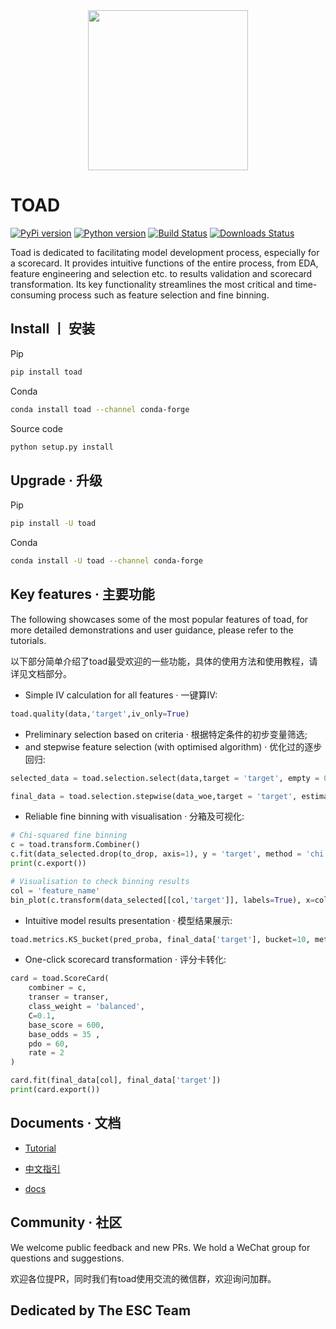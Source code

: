 <div align="center">
    <img src="https://raw.githubusercontent.com/amphibian-dev/toad/master/images/toadlogo.png" width="256px" />
</div>

# TOAD


[![PyPi version][pypi-image]][pypi-url]
[![Python version][python-image]][docs-url]
[![Build Status][actions-image]][actions-url]
[![Downloads Status][downloads-image]][docs-url]


Toad is dedicated to facilitating model development process, especially for a scorecard. It provides intuitive functions of the entire process, from EDA, feature engineering and selection etc. to results validation and scorecard transformation. Its key functionality streamlines the most critical and time-consuming process such as feature selection and fine binning.



## Install 丨 安装
 
Pip

```bash
pip install toad
```

Conda

```bash
conda install toad --channel conda-forge
```

Source code

```bash
python setup.py install
```

## Upgrade · 升级

Pip

```bash
pip install -U toad
```

Conda

```bash
conda install -U toad --channel conda-forge
```

## Key features · 主要功能

The following showcases some of the most popular features of toad, for more detailed demonstrations and user guidance, please refer to the tutorials.

以下部分简单介绍了toad最受欢迎的一些功能，具体的使用方法和使用教程，请详见文档部分。

- Simple IV calculation for all features · 一键算IV:

```python
toad.quality(data,'target',iv_only=True)
```

- Preliminary selection based on criteria · 根据特定条件的初步变量筛选; 
- and stepwise feature selection (with optimised algorithm) · 优化过的逐步回归:

```python
selected_data = toad.selection.select(data,target = 'target', empty = 0.5, iv = 0.02, corr = 0.7, return_drop=True, exclude=['ID','month'])

final_data = toad.selection.stepwise(data_woe,target = 'target', estimator='ols', direction = 'both', criterion = 'aic', exclude = to_drop)
```

- Reliable fine binning with visualisation · 分箱及可视化:

```python
# Chi-squared fine binning
c = toad.transform.Combiner()
c.fit(data_selected.drop(to_drop, axis=1), y = 'target', method = 'chi', min_samples = 0.05) 
print(c.export())

# Visualisation to check binning results 
col = 'feature_name'
bin_plot(c.transform(data_selected[[col,'target']], labels=True), x=col, target='target')
```

- Intuitive model results presentation · 模型结果展示:

```python
toad.metrics.KS_bucket(pred_proba, final_data['target'], bucket=10, method = 'quantile')
```

- One-click scorecard transformation · 评分卡转化:

```python
card = toad.ScoreCard(
    combiner = c,
    transer = transer,
    class_weight = 'balanced',
    C=0.1,
    base_score = 600,
    base_odds = 35 ,
    pdo = 60,
    rate = 2
)

card.fit(final_data[col], final_data['target'])
print(card.export())
```

## Documents · 文档

- [Tutorial](https://toad.readthedocs.io/en/latest/tutorial.html)

- [中文指引](https://toad.readthedocs.io/en/latest/tutorial_chinese.html)

- [docs][docs-url]

## Community · 社区
We welcome public feedback and new PRs. We hold a WeChat group for questions and suggestions. 

欢迎各位提PR，同时我们有toad使用交流的微信群，欢迎询问加群。

## Dedicated by **The ESC Team** 

[pypi-image]: https://img.shields.io/pypi/v/toad.svg?style=flat-square
[pypi-url]: https://pypi.org/project/toad/
[python-image]: https://img.shields.io/pypi/pyversions/toad.svg?style=flat-square
[actions-image]: https://img.shields.io/github/workflow/status/amphibian-dev/toad/Release?style=flat-square
[actions-url]: https://github.com/amphibian-dev/toad/actions
[downloads-image]: https://img.shields.io/pypi/dm/toad?style=flat-square
[docs-url]: https://toad.readthedocs.io/
